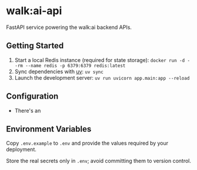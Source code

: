 # walk:ai-api

FastAPI service powering the walk:ai backend APIs.

## Getting Started

1. Start a local Redis instance (required for state storage): `docker run -d --rm --name redis -p 6379:6379 redis:latest`
2. Sync dependencies with [uv](https://github.com/astral-sh/uv): `uv sync`
3. Launch the development server: `uv run uvicorn app.main:app --reload`

## Configuration

- There's an 

## Environment Variables

Copy `.env.example` to `.env` and provide the values required by your deployment.

Store the real secrets only in `.env`; avoid committing them to version control.
